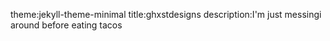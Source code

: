 theme:jekyll-theme-minimal
title:ghxstdesigns
description:I'm just messingi around before eating tacos
